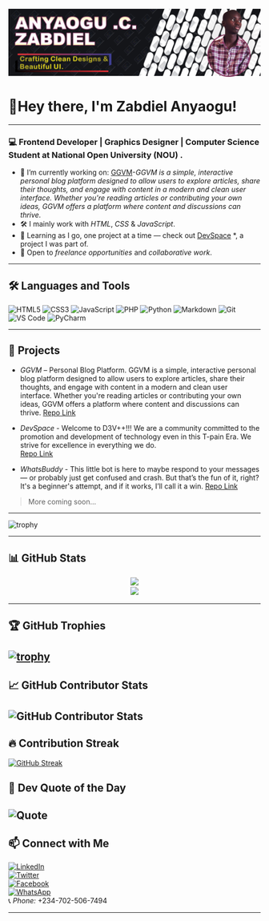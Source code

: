 <p align="center">
  <img src="./banner.png" alt="Banner" />
</p>

# 👋Hey there, I'm Zabdiel Anyaogu!

---

### 💻 Frontend Developer | Graphics Designer | Computer Science Student at National Open University (NOU) .

- 🔭 I’m currently working on: [GGVM](https://fwesh001.github.io/GGVM/)-*GGVM is a simple, interactive personal blog platform designed to allow users to explore articles, share their thoughts, and engage with content in a modern and clean user interface. Whether you're reading articles or contributing your own ideas, GGVM offers a platform where content and discussions can thrive.*
- 🛠️ I mainly work with *HTML*, *CSS* & *JavaScript*.
- 🌱 Learning as I go, one project at a time — check out [DevSpace](http://www.devspace.ct.ws)
*, a project I was part of.
- 🤝 Open to *freelance opportunities* and *collaborative work*.
---


## 🛠 Languages and Tools

![HTML5](https://img.shields.io/badge/-HTML5-E34F26?style=flat&logo=html5&logoColor=white)
![CSS3](https://img.shields.io/badge/-CSS3-1572B6?style=flat&logo=css3&logoColor=white)
![JavaScript](https://img.shields.io/badge/-JavaScript-F7DF1E?style=flat&logo=javascript&logoColor=black)
![PHP](https://img.shields.io/badge/-PHP-4F5B93?style=flat&logo=php&logoColor=white)
![Python](https://img.shields.io/badge/-Python-3776AB?style=flat&logo=python&logoColor=white)
![Markdown](https://img.shields.io/badge/-Markdown-000000?style=flat&logo=markdown&logoColor=white)
![Git](https://img.shields.io/badge/-Git-F05032?style=flat&logo=git&logoColor=white)
![VS Code](https://img.shields.io/badge/-VSCode-007ACC?style=flat&logo=visual-studio-code&logoColor=white)
![PyCharm](https://img.shields.io/badge/-PyCharm-000000?style=flat&logo=pycharm&logoColor=white)

---

## 🚀 Projects

- *GGVM* – Personal Blog Platform. 
GGVM is a simple, interactive personal blog platform designed to allow users to explore articles, share their thoughts, and engage with content in a modern and clean user interface. Whether you're reading articles or contributing your own ideas, GGVM offers a platform where content and discussions can thrive.
  [Repo Link](https://fwesh001.github.io/GGVM/)


- *DevSpace* - Welcome to D3V++!!! We are a community committed to the promotion and development of technology even in this T-pain Era. We strive for excellence in everything we do.   
  [Repo Link](http://www.devspace.ct.ws)

- *WhatsBuddy* - This little bot is here to maybe respond to your messages — or probably just get confused and crash. But that’s the fun of it, right? It's a beginner's attempt, and if it works, I’ll call it a win.
  [Repo Link](https://github.com/fwesh001/whatsapp-buddy)

> More coming soon...

---
![trophy](https://github-profile-trophy.vercel.app/?username=fwesh001&theme=gruvbox&column=3&no-frame=true&title=Profile%20Views)

---

## 📊 GitHub Stats

<p align="center">
  <img src="https://github-readme-stats.vercel.app/api?username=Fwesh001&show_icons=true&theme=tokyonight" />
  <br/>
  <img src="https://github-readme-stats.vercel.app/api/top-langs/?username=Fwesh001&layout=compact&theme=tokyonight" />
</p>

---
## 🏆 GitHub Trophies

[![trophy](https://github-profile-trophy.vercel.app/?username=fwesh001&theme=tokyonight)](https://github.com/ryo-ma/github-profile-trophy)
---
## 📈 GitHub Contributor Stats

![GitHub Contributor Stats](https://github-contributor-stats.vercel.app/api?username=fwesh001&limit=5&theme=dark&combine_all_yearly_contributions=true)
---
## 🔥 Contribution Streak

[![GitHub Streak](https://streak-stats.demolab.com?user=fwesh001&theme=tokyonight&hide_border=false)](https://git.io/streak-stats)

## 💬 Dev Quote of the Day

![Quote](https://quotes-github-readme.vercel.app/api?type=horizontal&theme=radical)
---

## 📫 Connect with Me

[![LinkedIn](https://img.shields.io/badge/LinkedIn-blue?style=flat&logo=linkedin)](https://linkedin.com/in/zabdielanyaogu)  
[![Twitter](https://img.shields.io/badge/Twitter-1DA1F2?style=flat&logo=twitter&logoColor=white)](https://twitter.com/zabdiel_dev)  
[![Facebook](https://img.shields.io/badge/Facebook-1877F2?style=flat&logo=facebook&logoColor=white)](https://facebook.com/your-facebook-username)  
[![WhatsApp](https://img.shields.io/badge/WhatsApp-25D366?style=flat&logo=whatsapp&logoColor=white)](https://wa.me/2347025067494)  
📞 *Phone:* +234-702-506-7494

---

